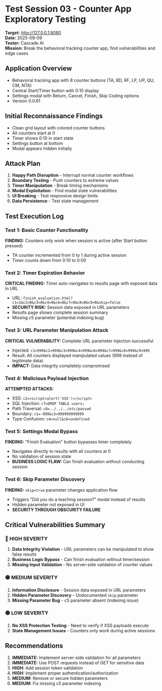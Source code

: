 # Test Session 03 - Counter App Exploratory Testing

**Target:** http://127.0.0.1:8080  
**Date:** 2025-09-09  
**Tester:** Cascade AI  
**Mission:** Break the behavioral tracking counter app, find vulnerabilities and edge cases

## Application Overview
- Behavioral tracking app with 8 counter buttons (TA, BD, RF, LP, UP, QU, CM, NTA)
- Central Start/Timer button with 0:10 display
- Settings modal with Return, Cancel, Finish, Skip Coding options
- Version 0.0.61

## Initial Reconnaissance Findings
- Clean grid layout with colored counter buttons
- All counters start at 0
- Timer shows 0:10 in start state
- Settings button at bottom
- Modal appears hidden initially

## Attack Plan
1. **Happy Path Disruption** - Interrupt normal counter workflows
2. **Boundary Testing** - Push counters to extreme values
3. **Timer Manipulation** - Break timing mechanisms
4. **Modal Exploitation** - Find modal state vulnerabilities
5. **UI Breaking** - Test responsive design limits
6. **Data Persistence** - Test state management

## Test Execution Log

### Test 1: Basic Counter Functionality
**FINDING:** Counters only work when session is active (after Start button pressed)
- TA counter incremented from 0 to 1 during active session
- Timer counts down from 0:10 to 0:00

### Test 2: Timer Expiration Behavior  
**CRITICAL FINDING:** Timer auto-navigates to results page with exposed data in URL
- URL: `finish_evaluation.html?c1=1&c2=0&c3=0&c4=0&c6=0&c7=0&c8=0&c9=0&skip=false`
- **SECURITY RISK:** Session data exposed in URL parameters
- Results page shows complete session summary
- Missing c5 parameter (potential indexing bug)

### Test 3: URL Parameter Manipulation Attack
**CRITICAL VULNERABILITY:** Complete URL parameter injection successful
- Injected: `c1=999&c2=999&c3=999&c4=999&c6=999&c7=999&c8=999&c9=999`
- Result: All counters displayed manipulated values (999 instead of legitimate data)
- **IMPACT:** Data integrity completely compromised

### Test 4: Malicious Payload Injection
**ATTEMPTED ATTACKS:**
- XSS: `c2=<script>alert('XSS')</script>`
- SQL Injection: `c7=DROP TABLE users;`  
- Path Traversal: `c8=../../../etc/passwd`
- Boundary: `c1=-999&c3=999999999999`
- Type Confusion: `c4=null&c6=undefined`

### Test 5: Settings Modal Bypass
**FINDING:** "Finish Evaluation" button bypasses timer completely
- Navigates directly to results with all counters at 0
- No validation of session state
- **BUSINESS LOGIC FLAW:** Can finish evaluation without conducting session

### Test 6: Skip Parameter Discovery  
**FINDING:** `skip=true` parameter changes application flow
- Triggers "Did you do a teaching session?" modal instead of results
- Hidden parameter not exposed in UI
- **SECURITY THROUGH OBSCURITY FAILURE**

## Critical Vulnerabilities Summary

### 🔴 HIGH SEVERITY
1. **Data Integrity Violation** - URL parameters can be manipulated to show false results
2. **Business Logic Bypass** - Can finish evaluation without timer/session
3. **Missing Input Validation** - No server-side validation of counter values

### 🟡 MEDIUM SEVERITY  
1. **Information Disclosure** - Session data exposed in URL parameters
2. **Hidden Parameter Discovery** - Undocumented `skip` parameter
3. **Missing Parameter Bug** - c5 parameter absent (indexing issue)

### 🟢 LOW SEVERITY
1. **No XSS Protection Testing** - Need to verify if XSS payloads execute
2. **State Management Issues** - Counters only work during active sessions

## Recommendations
1. **IMMEDIATE:** Implement server-side validation for all parameters
2. **IMMEDIATE:** Use POST requests instead of GET for sensitive data
3. **HIGH:** Add session token validation  
4. **HIGH:** Implement proper authentication/authorization
5. **MEDIUM:** Remove or secure hidden parameters
6. **MEDIUM:** Fix missing c5 parameter indexing
